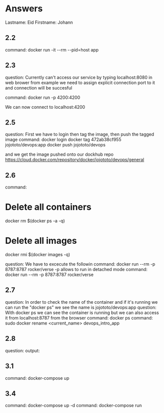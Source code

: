 # Answers

Lastname: Eid
Firstname: Johann

## 2.2
command: docker run -it --rm --pid=host app

## 2.3
question: Currently can't access our service by typing localhost:8080 in web brower from example
we need to assign explicit connection port to it and connection will be succesful 

command: docker run -p 4200:4200

We can now connect to localhost:4200


## 2.5
question: First we have to login then tag the image, then push the tagged image
command: docker login <username>
         docker tag 472ab38cf955 jojototo/devops:app
         docker push jojototo/devops
  
  and we get the image pushed onto our dockhub repo https://cloud.docker.com/repository/docker/jojototo/devops/general

## 2.6
command:
# Delete all containers
docker rm $(docker ps -a -q)
# Delete all images
docker rmi $(docker images -q)

question: We have to excecute the followin
command: docker run --rm -p 8787:8787 rocker/verse
-p allows to run in detached mode
command: docker run --rm -p 8787:8787 rocker/verse


## 2.7
question: In order to check the name of the container and if it's running we can run the "docker ps" we see the name is  jojototo/devops:app
question: With docker ps we can see the container is running but we can also access it from localhost:8787 from the browser
command: docker ps 
command: sudo docker rename <current_name> devops_intro_app

## 2.8
question:
output:

## 3.1
command: docker-compose up

## 3.4
command: docker-compose up -d
command: docker-compose run
